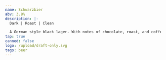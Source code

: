 ```yaml
---
name: Schwarzbier
abv: 3.8%
description: |-
  Dark | Roast | Clean

  A German style black lager. With notes of chocolate, roast, and coffee.
tap: true
canned: false
logo: /upload/draft-only.svg
tags: beer
---
```

